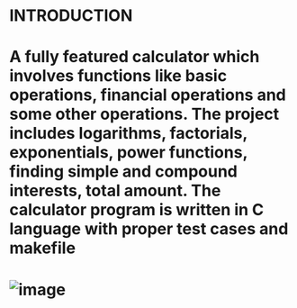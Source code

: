# INTRODUCTION
# A fully featured calculator which involves functions like basic operations, financial operations and some other operations. The project includes logarithms, factorials, exponentials, power functions, finding simple and compound interests, total amount. The calculator program is written in C language with proper test cases and makefile
# ![image](https://user-images.githubusercontent.com/62830313/125071322-c3f26d00-e0d6-11eb-8d4f-9424881069a6.png)
